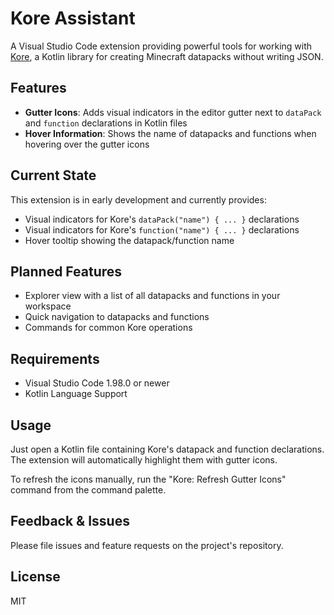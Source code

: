 # Kore Assistant

A Visual Studio Code extension providing powerful tools for working with [Kore](https://github.com/KryptonMC/Kore), a Kotlin library for creating Minecraft datapacks without writing JSON.

## Features

- **Gutter Icons**: Adds visual indicators in the editor gutter next to `dataPack` and `function` declarations in Kotlin files
- **Hover Information**: Shows the name of datapacks and functions when hovering over the gutter icons

## Current State

This extension is in early development and currently provides:

- Visual indicators for Kore's `dataPack("name") { ... }` declarations
- Visual indicators for Kore's `function("name") { ... }` declarations
- Hover tooltip showing the datapack/function name

## Planned Features

- Explorer view with a list of all datapacks and functions in your workspace
- Quick navigation to datapacks and functions
- Commands for common Kore operations

## Requirements

- Visual Studio Code 1.98.0 or newer
- Kotlin Language Support

## Usage

Just open a Kotlin file containing Kore's datapack and function declarations. The extension will automatically highlight them with gutter icons.

To refresh the icons manually, run the "Kore: Refresh Gutter Icons" command from the command palette.

## Feedback & Issues

Please file issues and feature requests on the project's repository.

## License

MIT
